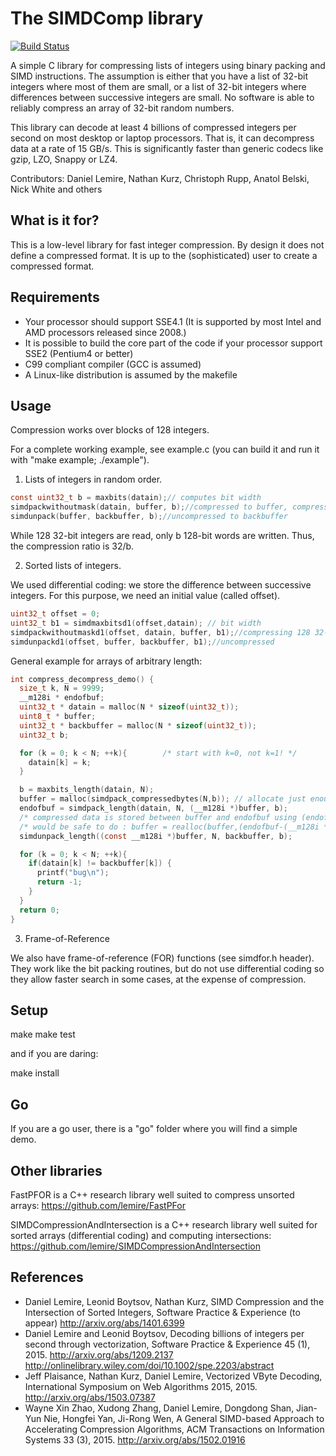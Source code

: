 The SIMDComp library
====================
[![Build Status](https://travis-ci.org/lemire/simdcomp.png)](https://travis-ci.org/lemire/simdcomp)

A simple C library for compressing lists of integers using binary packing and SIMD instructions.
The assumption is either that you have a list of 32-bit integers where most of them are small, or a list of 32-bit integers where differences between successive integers are small. No software is able to reliably compress an array of 32-bit random numbers.

This library can decode at least 4 billions of compressed integers per second on most
desktop or laptop processors. That is, it can decompress data at a rate of 15 GB/s.
This is significantly faster than generic codecs like gzip, LZO, Snappy or LZ4.


Contributors: Daniel Lemire, Nathan Kurz, Christoph Rupp, Anatol Belski, Nick White and others

What is it for?
-------------

This is a low-level library for fast integer compression. By design it does not define a compressed
format. It is up to the (sophisticated) user to create a compressed format.

Requirements
-------------

- Your processor should support SSE4.1 (It is supported by most Intel and AMD processors released since 2008.)
- It is possible to build the core part of the code if your processor support SSE2 (Pentium4 or better)
- C99 compliant compiler (GCC is assumed)
- A Linux-like distribution is assumed by the makefile

Usage
-------

Compression works over blocks of 128 integers.

For a complete working example, see example.c (you can build it and
run it with "make example; ./example").



1) Lists of integers in random order.

```C            
const uint32_t b = maxbits(datain);// computes bit width
simdpackwithoutmask(datain, buffer, b);//compressed to buffer, compressing 128 32-bit integers down to b*32 bytes
simdunpack(buffer, backbuffer, b);//uncompressed to backbuffer
```

While 128 32-bit integers are read, only b 128-bit words are written. Thus, the compression ratio is 32/b.

2) Sorted lists of integers.

We used differential coding: we store the difference between successive integers. For this purpose, we need an initial value (called offset).

```C            
uint32_t offset = 0;
uint32_t b1 = simdmaxbitsd1(offset,datain); // bit width
simdpackwithoutmaskd1(offset, datain, buffer, b1);//compressing 128 32-bit integers down to b1*32 bytes
simdunpackd1(offset, buffer, backbuffer, b1);//uncompressed
```

General example for arrays of arbitrary length:
```C
int compress_decompress_demo() {
  size_t k, N = 9999;
  __m128i * endofbuf;
  uint32_t * datain = malloc(N * sizeof(uint32_t));
  uint8_t * buffer;
  uint32_t * backbuffer = malloc(N * sizeof(uint32_t));
  uint32_t b;

  for (k = 0; k < N; ++k){        /* start with k=0, not k=1! */
    datain[k] = k;
  }

  b = maxbits_length(datain, N);
  buffer = malloc(simdpack_compressedbytes(N,b)); // allocate just enough memory
  endofbuf = simdpack_length(datain, N, (__m128i *)buffer, b);
  /* compressed data is stored between buffer and endofbuf using (endofbuf-buffer)*sizeof(__m128i) bytes */
  /* would be safe to do : buffer = realloc(buffer,(endofbuf-(__m128i *)buffer)*sizeof(__m128i)); */
  simdunpack_length((const __m128i *)buffer, N, backbuffer, b);

  for (k = 0; k < N; ++k){
    if(datain[k] != backbuffer[k]) {
      printf("bug\n");
      return -1;
    }
  }
  return 0;
}
```


3) Frame-of-Reference 

We also have frame-of-reference (FOR) functions (see simdfor.h header). They work like the bit packing
routines, but do not use differential coding so they allow faster search in some cases, at the expense
of compression.

Setup
---------


make
make test

and if you are daring:

make install

Go
--------

If you are a go user, there is a "go" folder where you will find a simple demo.

Other libraries
----------------

FastPFOR is a C++ research library well suited to compress unsorted arrays:
https://github.com/lemire/FastPFor

SIMDCompressionAndIntersection is a C++ research library well suited for sorted arrays (differential coding)
and computing intersections:
https://github.com/lemire/SIMDCompressionAndIntersection

References
------------

* Daniel Lemire, Leonid Boytsov, Nathan Kurz, SIMD Compression and the Intersection of Sorted Integers, Software Practice & Experience (to appear) http://arxiv.org/abs/1401.6399
* Daniel Lemire and Leonid Boytsov, Decoding billions of integers per second through vectorization, Software Practice & Experience 45 (1), 2015.  http://arxiv.org/abs/1209.2137 http://onlinelibrary.wiley.com/doi/10.1002/spe.2203/abstract
* Jeff Plaisance, Nathan Kurz, Daniel Lemire, Vectorized VByte Decoding, International Symposium on Web Algorithms 2015, 2015. http://arxiv.org/abs/1503.07387
* Wayne Xin Zhao, Xudong Zhang, Daniel Lemire, Dongdong Shan, Jian-Yun Nie, Hongfei Yan, Ji-Rong Wen, A General SIMD-based Approach to Accelerating Compression Algorithms, ACM Transactions on Information Systems 33 (3), 2015. http://arxiv.org/abs/1502.01916
